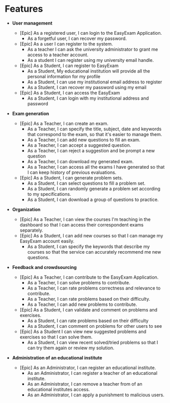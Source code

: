 # Features

- **User management**
    - [Epic] As a registered user, I can login to the EasyExam Application.
        - As a forgetful user, I can recover my password.
    - [Epic] As a user I can register to the system.
        - As a teacher I can ask the university administrator to grant me access to a teacher account.
        - As a student I can register using my university email handle.
    - [Epic] As a Student, I can register to EasyExam 
        - As a Student, My educational institution will provide all the personal information for my profile
        - As a Student, I can use my institutional email address to register
        - As a Student, I can recover my password using my email
    - [Epic] As a Student, I can access the EasyExam
        - As a Student, I can login with my institutional address and password

- **Exam generation**
    - [Epic] As a Teacher, I can create an exam.
        - As a Teacher, I can specify the title, subject, date and keywords that correspond to the exam, so that it's easier to manage them.
        - As a Teacher, I can add new questions to fill an exam.
        - As a Teacher, I can accept a suggested question.
        - As a Teacher, I can reject a suggestion and be prompt a new question
        - As a Teacher, I can download my generated exam.
        - As a Teacher, I can access all the exams I have generated so that I can keep history of previous evaluations.
    - [Epic] As a Student, I can generate problem sets.
        - As a Student, I can select questions to fill a problem set.
        - As a Student, I can randomly generate a problem set according to my specifications.
        - As a Student, I can download a group of questions to practice.

- **Organization**
    - [Epic] As a Teacher, I can view the courses I'm teaching in the dashboard so that I can access their correspondent exams separately.
    - [Epic] As a Student, I can add new courses so that I can manage my EasyExam account easily.
        - As a Student, I can specify the keywords that describe my courses so that the service can accurately recommend me new questions.

- **Feedback and crowdsourcing**
    - [Epic] As a Teacher, I can contribute to the EasyExam Application.
        - As a Teacher, I can solve problems to contribute.
        - As a Teacher, I can rate problems correctness and relevance to contribute.
        - As a Teacher, I can rate problems based on their difficulty.
        - As a Teacher, I can add new problems to contribute.
    - [Epic] As a Student, I can validate and comment on problems and exercises.
        - As a Student, I can rate problems based on their difficulty
        - As a Student, I can comment on problems for other users to see
    - [Epic] As a Student I can view new suggested problems and exercises so that I can solve them.
        - As a Student, I can view recent solved/tried problems so that I can try them again or review my solution.

- **Administration of an educational institute**
    - [Epic] As an Administrator, I can register an educational institute. 
        - As an Administrator, I can register a teacher of an educational institute.
        - As an Administrator, I can remove a teacher from of an educational institutes access.
        - As an Administrator, I can apply a punishment to malicious users.

